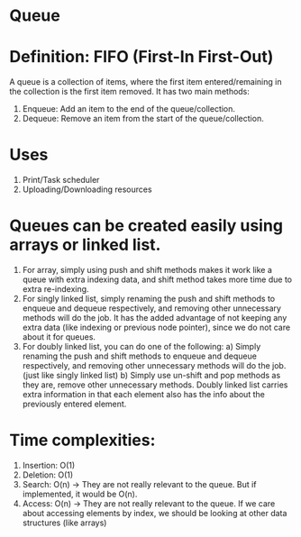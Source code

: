 # Queue

# Definition: FIFO (First-In First-Out)
A queue is a collection of items, where the first item entered/remaining in the collection is the first item removed.
It has two main methods:
1. Enqueue: Add an item to the end of the queue/collection.
2. Dequeue: Remove an item from the start of the queue/collection.

# Uses
1. Print/Task scheduler
2. Uploading/Downloading resources

# Queues can be created easily using arrays or linked list.
1. For array, simply using push and shift methods makes it work like a queue with extra indexing data, and shift method takes more time due to extra re-indexing.
2. For singly linked list, simply renaming the push and shift methods to enqueue and dequeue respectively, and removing other unnecessary methods will do the job. It has the added advantage of not keeping any extra data (like indexing or previous node pointer), since we do not care about it for queues.
3. For doubly linked list, you can do one of the following:
    a) Simply renaming the push and shift methods to enqueue and dequeue respectively, and removing other unnecessary methods will do the job. (just like singly linked list)
    b) Simply use un-shift and pop methods as they are, remove other unnecessary methods.
Doubly linked list carries extra information in that each element also has the info about the previously entered element.

# Time complexities:
1. Insertion: O(1)
2. Deletion: O(1)
3. Search: O(n) -> They are not really relevant to the queue. But if implemented, it would be O(n).
4. Access: O(n) -> They are not really relevant to the queue. If we care about accessing elements by index, we should be looking at other data structures (like arrays)